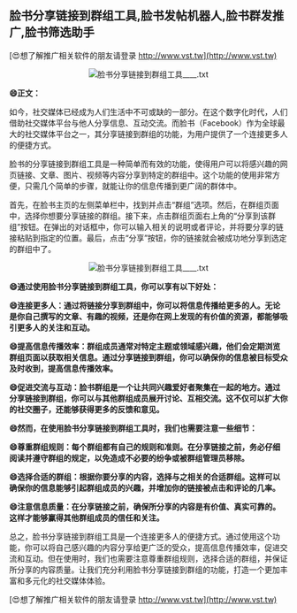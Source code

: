 ## **脸书分享链接到群组工具,脸书发帖机器人,脸书群发推广,脸书筛选助手**

[😍想了解推广相关软件的朋友请登录 http://www.vst.tw](http://www.vst.tw)

 <center><img src="https://vst.tw/MP4/tuiguang/png/5.png" alt="脸书分享链接到群组工具____.txt"></center>

**😄正文：**

如今，社交媒体已经成为人们生活中不可或缺的一部分。在这个数字化时代，人们借助社交媒体平台与他人分享信息、互动交流。而脸书（Facebook）作为全球最大的社交媒体平台之一，其分享链接到群组的功能，为用户提供了一个连接更多人的便捷方式。

脸书的分享链接到群组工具是一种简单而有效的功能，使得用户可以将感兴趣的网页链接、文章、图片、视频等内容分享到特定的群组中。这个功能的使用非常方便，只需几个简单的步骤，就能让你的信息传播到更广阔的群体中。

首先，在脸书主页的左侧菜单栏中，找到并点击“群组”选项。然后，在群组页面中，选择你想要分享链接的群组。接下来，点击群组页面右上角的“分享到该群组”按钮。在弹出的对话框中，你可以输入相关的说明或者评论，并将要分享的链接粘贴到指定的位置。最后，点击“分享”按钮，你的链接就会被成功地分享到选定的群组中了。

 <center><img src="https://vst.tw/MP4/tuiguang/png/1.png" alt="脸书分享链接到群组工具____.txt"></center>

**😄通过使用脸书分享链接到群组工具，你可以享有以下好处：**

**😄连接更多人：通过将链接分享到群组中，你可以将信息传播给更多的人。无论是你自己撰写的文章、有趣的视频，还是你在网上发现的有价值的资源，都能够吸引更多人的关注和互动。**

**😄提高信息传播效率：群组成员通常对特定主题或领域感兴趣，他们会定期浏览群组页面以获取相关信息。通过分享链接到群组，你可以确保你的信息被目标受众及时收到，提高信息传播效率。**

**😄促进交流与互动：脸书群组是一个让共同兴趣爱好者聚集在一起的地方。通过分享链接到群组，你可以与其他群组成员展开讨论、互相交流。这不仅可以扩大你的社交圈子，还能够获得更多的反馈和意见。**

**😄然而，在使用脸书分享链接到群组工具时，我们也需要注意一些细节：**

**😄尊重群组规则：每个群组都有自己的规则和准则。在分享链接之前，务必仔细阅读并遵守群组的规定，以免造成不必要的纷争或被群组管理员移除。**

**😄选择合适的群组：根据你要分享的内容，选择与之相关的合适群组。这样可以确保你的信息能够引起群组成员的兴趣，并增加你的链接被点击和评论的几率。**

**😄注意信息质量：在分享链接之前，确保所分享的内容是有价值、真实可靠的。这样才能够赢得其他群组成员的信任和关注。**

总之，脸书分享链接到群组工具是一个连接更多人的便捷方式。通过使用这个功能，你可以将自己感兴趣的内容分享给更广泛的受众，提高信息传播效率，促进交流和互动。但在使用时，我们也需要注意尊重群组规则，选择合适的群组，并保证所分享的内容质量。让我们充分利用脸书分享链接到群组的功能，打造一个更加丰富和多元化的社交媒体体验。

[😍想了解推广相关软件的朋友请登录 http://www.vst.tw](http://www.vst.tw)



